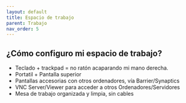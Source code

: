 ```yaml
---
layout: default
title: Espacio de trabajo
parent: Trabajo
nav_order: 5
---
```


## ¿Cómo configuro mi espacio de trabajo?

- Teclado + trackpad = no ratón acaparando mi mano derecha.
- Portatil + Pantalla superior
- Pantallas accesorias con otros ordenadores, vía Barrier/Synaptics
- VNC Server/Viewer para acceder a otros Ordenadores/Servidores
- Mesa de trabajo organizada y limpia, sin cables
